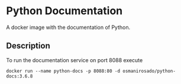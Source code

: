 # Python Documentation

A docker image with the documentation of Python.

## Description

To run the documentation service on port 8088 execute

```
docker run --name python-docs -p 8088:80 -d osmanirosado/python-docs:3.6.8
```
